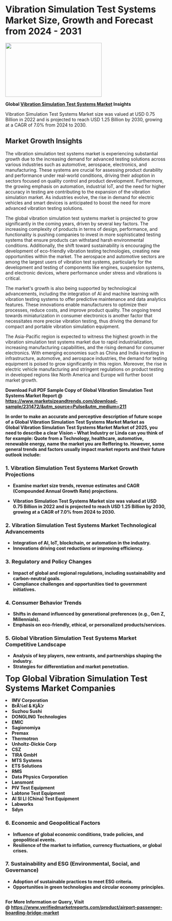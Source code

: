 <H1>Vibration Simulation Test Systems Market Size, Growth and Forecast from 2024 - 2031</H1><img class="aligncenter size-medium wp-image-584254" src="https://thirdeyenews.in/wp-content/uploads/2024/09/Global-Market-Research-300x168.jpeg" alt="" width="300" height="168" /><p><strong>Global&nbsp;<a href="https://www.marketsizeandtrends.com/download-sample/231472/&amp;utm_source=Pulse&amp;utm_medium=211">Vibration Simulation Test Systems Market</a> Insights</strong></p><p>Vibration Simulation Test Systems Market size was valued at USD 0.75 Billion in 2022 and is projected to reach USD 1.25 Billion by 2030, growing at a CAGR of 7.0% from 2024 to 2030.</p><p><h2>Market Growth Insights</h2> <p>The vibration simulation test systems market is experiencing substantial growth due to the increasing demand for advanced testing solutions across various industries such as automotive, aerospace, electronics, and manufacturing. These systems are crucial for assessing product durability and performance under real-world conditions, driving their adoption in sectors focused on quality control and product development. Furthermore, the growing emphasis on automation, industrial IoT, and the need for higher accuracy in testing are contributing to the expansion of the vibration simulation market. As industries evolve, the rise in demand for electric vehicles and smart devices is anticipated to boost the need for more advanced vibration testing solutions.</p> <p><strong></strong></p> <p>The global vibration simulation test systems market is projected to grow significantly in the coming years, driven by several key factors. The increasing complexity of products in terms of design, performance, and functionality is pushing companies to invest in more sophisticated testing systems that ensure products can withstand harsh environmental conditions. Additionally, the shift toward sustainability is encouraging the development of eco-friendly vibration testing technologies, creating new opportunities within the market. The aerospace and automotive sectors are among the largest users of vibration test systems, particularly for the development and testing of components like engines, suspension systems, and electronic devices, where performance under stress and vibrations is critical.</p> <p>The market's growth is also being supported by technological advancements, including the integration of AI and machine learning with vibration testing systems to offer predictive maintenance and data analytics features. These innovations enable manufacturers to optimize their processes, reduce costs, and improve product quality. The ongoing trend towards miniaturization in consumer electronics is another factor that necessitates more precise vibration testing, thus driving the demand for compact and portable vibration simulation equipment.</p> <p>The Asia-Pacific region is expected to witness the highest growth in the vibration simulation test systems market due to rapid industrialization, increasing manufacturing capabilities, and the rising demand for consumer electronics. With emerging economies such as China and India investing in infrastructure, automotive, and aerospace industries, the demand for testing equipment is poised to grow significantly in this region. Moreover, the rise in electric vehicle manufacturing and stringent regulations on product testing in developed regions like North America and Europe will further boost market growth.</p> <p><strong></p><p><span class=""><strong>Download Full PDF Sample Copy of Global Vibration Simulation Test Systems Market Report</strong> @ <a href="https://www.marketsizeandtrends.com/download-sample/231472/&amp;utm_source=Pulse&amp;utm_medium=211" target="_blank">https://www.marketsizeandtrends.com/download-sample/231472/&amp;utm_source=Pulse&amp;utm_medium=211</a></span></p><p>In order to make an accurate and perceptive description of future scope of a Global&nbsp;Vibration Simulation Test Systems Market Market as Global&nbsp;Vibration Simulation Test Systems Market Market of 2025, you need to describe a clear Vision &ndash; What Industry or Linda can you think of for example: Quote from a Technology, healthcare, automotive, renewable energy, name the market you are Reffering to. However, some general trends and factors usually impact market reports and their future outlook include:</p><h3>1.&nbsp;<strong>Vibration Simulation Test Systems Market Growth Projections</strong></h3><ul><li>Examine market size trends, revenue estimates and CAGR (Compounded Annual Growth Rate) projections.</li><li><p>Vibration Simulation Test Systems Market size was valued at USD 0.75 Billion in 2022 and is projected to reach USD 1.25 Billion by 2030, growing at a CAGR of 7.0% from 2024 to 2030.</p></li></ul><h3>2.&nbsp;<strong>Vibration Simulation Test Systems Market Technological Advancements</strong></h3><ul><li>Integration of AI, IoT, blockchain, or automation in the industry.</li><li>Innovations driving cost reductions or improving efficiency.</li></ul><h3>3.&nbsp;<strong>Regulatory and Policy Changes</strong></h3><ul><li>Impact of global and regional regulations, including sustainability and carbon-neutral goals.</li><li>Compliance challenges and opportunities tied to government initiatives.</li></ul><h3>4.&nbsp;<strong>Consumer Behavior Trends</strong></h3><ul><li>Shifts in demand influenced by generational preferences (e.g., Gen Z, Millennials).</li><li>Emphasis on eco-friendly, ethical, or personalized products/services.</li></ul><h3>5.&nbsp;<strong>Global Vibration Simulation Test Systems Market Competitive Landscape</strong></h3><ul><li>Analysis of key players, new entrants, and partnerships shaping the industry.</li><li>Strategies for differentiation and market penetration.</li></ul><p data-pm-slice="1 1 []"><span style="color: inherit; font-family: inherit; font-size: 25px;">Top Global Vibration Simulation Test Systems Market Companies</span></p><div class="" data-test-id=""><p><li>IMV Corporation</li><li> BrÃ¼el & KjÃ¦r</li><li> Suzhou Sushi</li><li> DONGLING Technologies</li><li> EMIC</li><li> Sagionomiya</li><li> Premax</li><li> Thermotron</li><li> Unholtz-Dickie Corp</li><li> CSZ</li><li> TIRA GmbH</li><li> MTS Systems</li><li> ETS Solutions</li><li> RMS</li><li> Data Physics Corporation</li><li> Lansmont</li><li> PIV Test Equipment</li><li> Labtone Test Equipment</li><li> AI SI LI (China) Test Equipment</li><li> Labworks</li><li> Sdyn</li></p></div><h3>6.&nbsp;<strong>Economic and Geopolitical Factors</strong></h3><ul><li>Influence of global economic conditions, trade policies, and geopolitical events.</li><li>Resilience of the market to inflation, currency fluctuations, or global crises.</li></ul><h3>7.&nbsp;<strong>Sustainability and ESG (Environmental, Social, and Governance)</strong></h3><ul><li>Adoption of sustainable practices to meet ESG criteria.</li><li>Opportunities in green technologies and circular economy principles.</li></ul><h2><strong style="font-size: 14px;">For More Information or Query, Visit @&nbsp;</strong><a style="background-color: #ffffff; font-size: 14px;" href="https://www.marketsizeandtrends.com/report/vibration-simulation-test-systems-market/" target="_blank">https://www.verifiedmarketreports.com/product/airport-passenger-boarding-bridge-market</a></h2>

